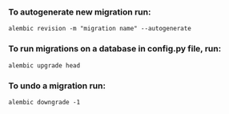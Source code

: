 ### To autogenerate new migration run:
```
alembic revision -m "migration name" --autogenerate
```

### To run migrations on a database in config.py file, run:
```
alembic upgrade head
``` 

### To undo a migration run:
```
alembic downgrade -1
```
